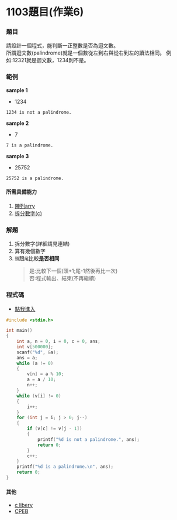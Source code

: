 # 1103題目(作業6)

### 題目
請設計一個程式，能判斷一正整數是否為迴文數。  
所謂迴文數(palindrome)就是一個數從左到右與從右到左的讀法相同。 
例如:12321就是迴文數，1234則不是。

### 範例
**sample 1**  
* 1234  
```
1234 is not a palindrome.
```
**sample 2**  
* 7  
```
7 is a palindrome.
```
**sample 3**  
* 25752  
```
25752 is a palindrome.
```
#### 所需具備能力
1. [陣列arry]()
2. [拆分數字(c)]()
### 解題
1. 拆分數字(詳細請見連結)
2. 算有幾個數字
3. `頭`跟`尾`比較**是否相同**
   >是:比較下一個(頭+1;尾-1然後再比一次)  
   >否:程式輸出、結束(不再繼續)

### 程式碼
* [點我進入](https://github.com/archie0732/pu-computer-programming-G1-hw/blob/main/1103/1103.c)
```c
#include <stdio.h>

int main()
{
    int a, n = 0, i = 0, c = 0, ans;
    int v[500000];
    scanf("%d", &a);
    ans = a;
    while (a != 0)
    {
        v[n] = a % 10;
        a = a / 10;
        n++;
    }
    while (v[i] != 0)
    {
        i++;
    }
    for (int j = i; j > 0; j--)
    {
        if (v[c] != v[j - 1])
        {
            printf("%d is not a palindrome.", ans);
            return 0;
        }
        c++;
    }
    printf("%d is a palindrome.\n", ans);
    return 0;
}
```
#### 其他
* [c libery]()
* [CPEB]()
